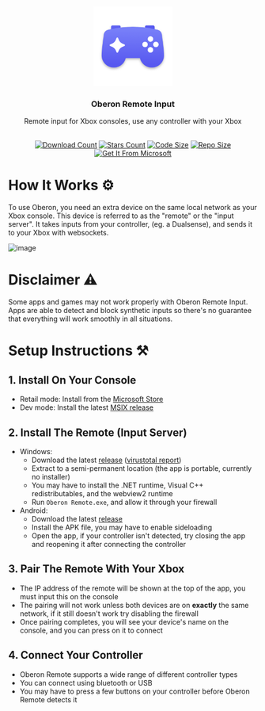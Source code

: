 <a id="readme-top"></a>

<br />
<div align="center">
  <a href="https://github.com/SamsidParty/OberonRemote">
    <img src="./Oberon/Assets/LogoWithShadow.png" alt="Oberon Remote Input Logo" width="160" height="160">
  </a>

  <h3 align="center">Oberon Remote Input</h3>
  <p align="center">
    Remote input for Xbox consoles, use any controller with your Xbox
    <br />
    <br />
  </p>
  <div align="center">

  <a href="">![Download Count](https://img.shields.io/github/downloads/SamsidParty/OberonRemote/total.svg?style=for-the-badge)</a>
  <a href="">![Stars Count](https://img.shields.io/github/stars/SamsidParty/OberonRemote.svg?style=for-the-badge)</a>
  <a href="">![Code Size](https://img.shields.io/github/languages/code-size/SamsidParty/OberonRemote?style=for-the-badge)</a>
  <a href="">![Repo Size](https://img.shields.io/github/repo-size/SamsidParty/OberonRemote?style=for-the-badge)</a>
  <a href="https://apps.microsoft.com/detail/9pk5stjzff3s?hl=en-US&gl=US">![Get It From Microsoft](https://get.microsoft.com/images/en-us%20dark.svg)</a>
    
  </div>
</div>

# How It Works ⚙️
To use Oberon, you need an extra device on the same local network as your Xbox console. This device is referred to as the "remote" or the "input server". 
It takes inputs from your controller, (eg. a Dualsense), and sends it to your Xbox with websockets.

![image](https://github.com/user-attachments/assets/2476ba6a-29ad-4626-8135-a43bef0b3dc8)


# Disclaimer ⚠️

Some apps and games may not work properly with Oberon Remote Input. Apps are able to detect and block synthetic inputs so there's no guarantee that everything will work smoothly in all situations.


# Setup Instructions ⚒️

## 1. Install On Your Console

  - Retail  mode: Install from the [Microsoft Store](https://apps.microsoft.com/detail/9pk5stjzff3s?cid=DevShareMCLPCB&hl=en-US&gl=QA)
  - Dev mode: Install the latest [MSIX release](https://github.com/SamsidParty/OberonRemote/releases/latest/download/Oberon.Msixbundle)

## 2. Install The Remote (Input Server)
  - Windows:
    - Download the latest [release](https://github.com/SamsidParty/OberonRemote/releases/latest/download/Oberon.Remote.Windows.zip) ([virustotal report](https://www.virustotal.com/gui/file/9edaf1d7a07505b25d781bee5dd3bd2fbddb5bb3cd0ca1e6e92154782535efc6))
    - Extract to a semi-permanent location (the app is portable, currently no installer)
    - You may have to install the .NET runtime, Visual C++ redistributables, and the webview2 runtime
    - Run `Oberon Remote.exe`, and allow it through your firewall
  - Android:
    - Download the latest [release](https://github.com/SamsidParty/OberonRemote/releases/latest/download/Oberon.Remote.Android.apk)
    - Install the APK file, you may have to enable sideloading
    - Open the app, if your controller isn't detected, try closing the app and reopening it after connecting the controller

## 3. Pair The Remote With Your Xbox
- The IP address of the remote will be shown at the top of the app, you must input this on the console
- The pairing will not work unless both devices are on **exactly** the same network, if it still doesn't work try disabling the firewall
- Once pairing completes, you will see your device's name on the console, and you can press on it to connect

## 4. Connect Your Controller
- Oberon Remote supports a wide range of different controller types
- You can connect using bluetooth or USB
- You may have to press a few buttons on your controller before Oberon Remote detects it
